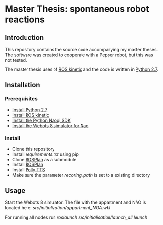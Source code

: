 # Master Thesis: spontaneous robot reactions 
## Introduction
This repository contains the source code accompanying my master theses. 
The software was created to cooperate with a Pepper robot, but this was not tested. 

The master thesis uses of [ROS kinetic](https://wiki.ros.org/kinetic/Installation/Ubuntu) and the code is written in [Python 2.7](https://www.python.org/download/releases/2.7/).

## Installation
### Prerequisites
- [Install Python 2.7](https://www.python.org/download/releases/2.7/)
- [Install ROS kinetic](https://wiki.ros.org/kinetic/Installation/Ubuntu)
- [Install the Python Naoqi SDK](http://doc.aldebaran.com/2-5/dev/python/install_guide.html)
- [Install the Webots 8 simulator for Nao](http://doc.aldebaran.com/2-1/software/webots/webots_index.html)
### Install
- Clone this repository
- Install *requirements.txt* using pip
- Clone [ROSPlan](https://github.com/KCL-Planning/ROSPlan) as a submodule 
- Install [ROSPlan](https://github.com/KCL-Planning/ROSPlan)
- Install [Polly TTS](https://github.com/aws-robotics/tts-ros1)
- Make sure the parameter *recoring_path* is set to a existing directory

## Usage
Start the Webots 8 simulator. The file with the appartment and NAO is located here:
 *src/initialization/appartment_NOA.wbt*

For running all nodes run *roslaunch src/initialisation/launch_all.launch*